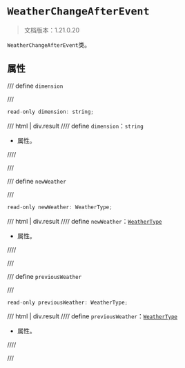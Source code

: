 # `WeatherChangeAfterEvent`

> 文档版本：1.21.0.20

`WeatherChangeAfterEvent`类。

## 属性

/// define
`dimension`


///

```js
read-only dimension: string;
```

/// html | div.result
//// define
`dimension`：`string`

- 属性。


////

///


/// define
`newWeather`


///

```js
read-only newWeather: WeatherType;
```

/// html | div.result
//// define
`newWeather`：[`WeatherType`](./weathertype.md)

- 属性。


////

///


/// define
`previousWeather`


///

```js
read-only previousWeather: WeatherType;
```

/// html | div.result
//// define
`previousWeather`：[`WeatherType`](./weathertype.md)

- 属性。


////

///

